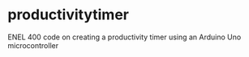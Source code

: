 # productivitytimer
ENEL 400 code on creating a productivity timer using an Arduino Uno microcontroller
